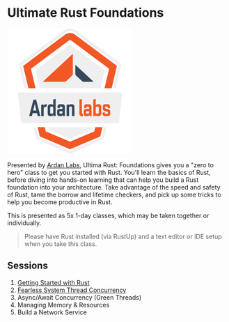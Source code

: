 # Ultimate Rust Foundations

![](/images/ardanlabs-logo.png)

Presented by [Ardan Labs](https://www.ardanlabs.com/), Ultima Rust: Foundations gives you a "zero to hero" class to get you started with Rust. You'll learn the basics of Rust, before diving into hands-on learning that can help you build a Rust foundation into your architecture. Take advantage of the speed and safety of Rust, tame the borrow and lifetime checkers, and pick up some tricks to help you become productive in Rust.

This is presented as 5x 1-day classes, which may be taken together or individually.

> Please have Rust installed (via RustUp) and a text editor or IDE setup when you take this class.

## Sessions

1. [Getting Started with Rust](/01-GettingStarted/README.md)
2. [Fearless System Thread Concurrency](/02-SystemThreads/README.md)
3. Async/Await Concurrency (Green Threads)
4. Managing Memory & Resources
5. Build a Network Service

